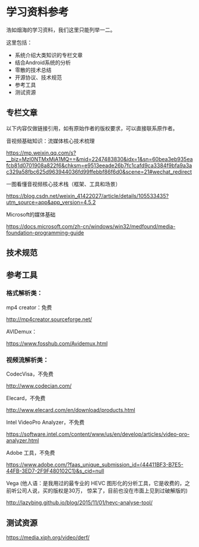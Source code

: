 # 学习资料参考
浩如烟海的学习资料，我们这里只能列举一二。

这里包括：

- 系统介绍大类知识的专栏文章
- 结合Android系统的分析
- 零散的技术总结
- 开源协议、技术规范
- 参考工具
- 测试资源

## 专栏文章
以下内容仅做链接引用，如有原始作者的版权要求，可以直接联系原作者。

音视频基础知识：流媒体核心技术梳理

https://mp.weixin.qq.com/s?__biz=MzI0NTMxMjA1MQ==&mid=2247483830&idx=1&sn=60bea3eb935eafcb81d0701908a822f6&chksm=e9513eeade26b7fc1cafd9ca3384f9bfa9a3ac329a58fbc625d963944036fd99ffebbf86f6d0&scene=21#wechat_redirect

一图看懂音视频核心技术栈（框架、工具和场景）

https://blog.csdn.net/weixin_41422027/article/details/105533435?utm_source=app&app_version=4.5.2

Microsoft的媒体基础

https://docs.microsoft.com/zh-cn/windows/win32/medfound/media-foundation-programming-guide

## 技术规范

## 参考工具
### 格式解析类：
mp4 creator：免费

http://mp4creator.sourceforge.net/

AVIDemux：

https://www.fosshub.com/Avidemux.html

### 视频流解析类：
CodecVisa，不免费

http://www.codecian.com/

Elecard，不免费

http://www.elecard.com/en/download/products.html

Intel VideoPro Analyzer，不免费

https://software.intel.com/content/www/us/en/develop/articles/video-pro-analyzer.html

Adobe 工具，不免费

https://www.adobe.com/?faas_unique_submission_id={44411BF3-B7E5-44FB-3ED7-2F9F480102C1}&s_cid=null

Vega (他人语：是我用过的最专业的 HEVC 图形化的分析工具，它是收费的，之前听公司人说，买的版权是30万， 惊呆了，目前也没在市面上见到过破解版的)

http://lazybing.github.io/blog/2015/11/01/hevc-analyse-tool/

## 测试资源
https://media.xiph.org/video/derf/
